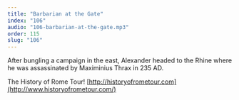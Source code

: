```yaml
---
title: "Barbarian at the Gate"
index: "106"
audio: "106-barbarian-at-the-gate.mp3"
order: 115
slug: "106"
---
```


After bungling a campaign in the east, Alexander headed to the Rhine where he was assassinated by Maximinius Thrax in 235 AD.

The History of Rome Tour! [http://historyofrometour.com](http://www.historyofrometour.com/)


